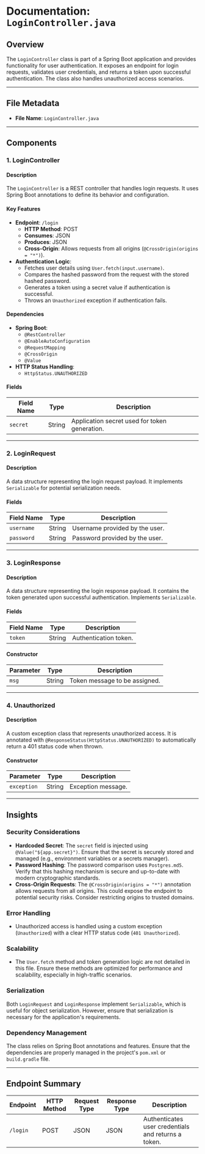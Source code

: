 # Documentation: `LoginController.java`

## Overview
The `LoginController` class is part of a Spring Boot application and provides functionality for user authentication. It exposes an endpoint for login requests, validates user credentials, and returns a token upon successful authentication. The class also handles unauthorized access scenarios.

---

## File Metadata
- **File Name**: `LoginController.java`

---

## Components

### 1. **LoginController**
#### Description
The `LoginController` is a REST controller that handles login requests. It uses Spring Boot annotations to define its behavior and configuration.

#### Key Features
- **Endpoint**: `/login`
  - **HTTP Method**: POST
  - **Consumes**: JSON
  - **Produces**: JSON
  - **Cross-Origin**: Allows requests from all origins (`@CrossOrigin(origins = "*")`).
- **Authentication Logic**:
  - Fetches user details using `User.fetch(input.username)`.
  - Compares the hashed password from the request with the stored hashed password.
  - Generates a token using a secret value if authentication is successful.
  - Throws an `Unauthorized` exception if authentication fails.

#### Dependencies
- **Spring Boot**:
  - `@RestController`
  - `@EnableAutoConfiguration`
  - `@RequestMapping`
  - `@CrossOrigin`
  - `@Value`
- **HTTP Status Handling**:
  - `HttpStatus.UNAUTHORIZED`

#### Fields
| Field Name | Type   | Description                          |
|------------|--------|--------------------------------------|
| `secret`   | String | Application secret used for token generation. |

---

### 2. **LoginRequest**
#### Description
A data structure representing the login request payload. It implements `Serializable` for potential serialization needs.

#### Fields
| Field Name | Type   | Description                     |
|------------|--------|---------------------------------|
| `username` | String | Username provided by the user. |
| `password` | String | Password provided by the user. |

---

### 3. **LoginResponse**
#### Description
A data structure representing the login response payload. It contains the token generated upon successful authentication. Implements `Serializable`.

#### Fields
| Field Name | Type   | Description                     |
|------------|--------|---------------------------------|
| `token`    | String | Authentication token.          |

#### Constructor
| Parameter | Type   | Description                     |
|-----------|--------|---------------------------------|
| `msg`     | String | Token message to be assigned.  |

---

### 4. **Unauthorized**
#### Description
A custom exception class that represents unauthorized access. It is annotated with `@ResponseStatus(HttpStatus.UNAUTHORIZED)` to automatically return a 401 status code when thrown.

#### Constructor
| Parameter   | Type   | Description                     |
|-------------|--------|---------------------------------|
| `exception` | String | Exception message.             |

---

## Insights

### Security Considerations
- **Hardcoded Secret**: The `secret` field is injected using `@Value("${app.secret}")`. Ensure that the secret is securely stored and managed (e.g., environment variables or a secrets manager).
- **Password Hashing**: The password comparison uses `Postgres.md5`. Verify that this hashing mechanism is secure and up-to-date with modern cryptographic standards.
- **Cross-Origin Requests**: The `@CrossOrigin(origins = "*")` annotation allows requests from all origins. This could expose the endpoint to potential security risks. Consider restricting origins to trusted domains.

### Error Handling
- Unauthorized access is handled using a custom exception (`Unauthorized`) with a clear HTTP status code (`401 Unauthorized`).

### Scalability
- The `User.fetch` method and token generation logic are not detailed in this file. Ensure these methods are optimized for performance and scalability, especially in high-traffic scenarios.

### Serialization
Both `LoginRequest` and `LoginResponse` implement `Serializable`, which is useful for object serialization. However, ensure that serialization is necessary for the application's requirements.

### Dependency Management
The class relies on Spring Boot annotations and features. Ensure that the dependencies are properly managed in the project's `pom.xml` or `build.gradle` file.

---

## Endpoint Summary

| Endpoint | HTTP Method | Request Type | Response Type | Description                     |
|----------|-------------|--------------|---------------|---------------------------------|
| `/login` | POST         | JSON         | JSON          | Authenticates user credentials and returns a token. |
